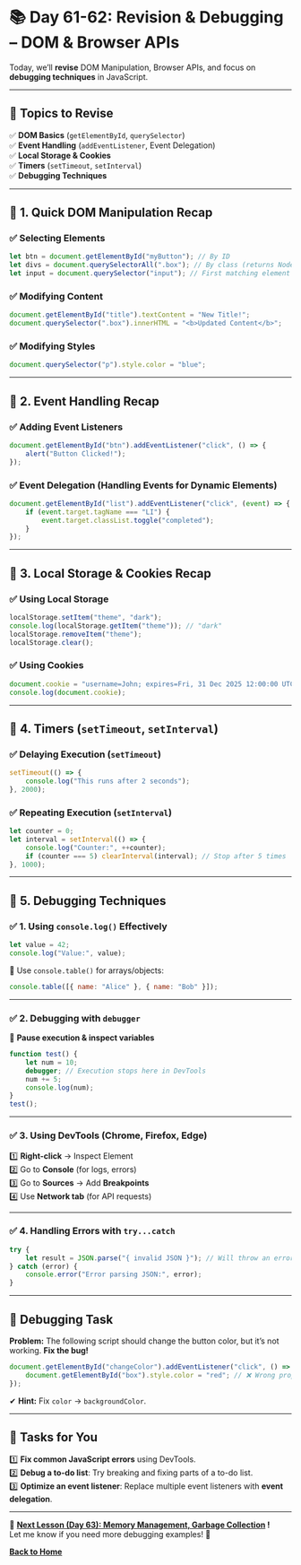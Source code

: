 # **📚 Day 61-62: Revision & Debugging – DOM & Browser APIs**  

Today, we’ll **revise** DOM Manipulation, Browser APIs, and focus on **debugging techniques** in JavaScript.  

---

## **🔹 Topics to Revise**  

✅ **DOM Basics** (`getElementById`, `querySelector`)  
✅ **Event Handling** (`addEventListener`, Event Delegation)  
✅ **Local Storage & Cookies**  
✅ **Timers** (`setTimeout`, `setInterval`)  
✅ **Debugging Techniques**  

---

## **🔹 1. Quick DOM Manipulation Recap**  

### ✅ **Selecting Elements**  
```js
let btn = document.getElementById("myButton"); // By ID
let divs = document.querySelectorAll(".box"); // By class (returns NodeList)
let input = document.querySelector("input"); // First matching element
```

### ✅ **Modifying Content**  
```js
document.getElementById("title").textContent = "New Title!";
document.querySelector(".box").innerHTML = "<b>Updated Content</b>";
```

### ✅ **Modifying Styles**  
```js
document.querySelector("p").style.color = "blue";
```

---

## **🔹 2. Event Handling Recap**  

### ✅ **Adding Event Listeners**  
```js
document.getElementById("btn").addEventListener("click", () => {
    alert("Button Clicked!");
});
```

### ✅ **Event Delegation (Handling Events for Dynamic Elements)**  
```js
document.getElementById("list").addEventListener("click", (event) => {
    if (event.target.tagName === "LI") {
        event.target.classList.toggle("completed");
    }
});
```

---

## **🔹 3. Local Storage & Cookies Recap**  

### ✅ **Using Local Storage**  
```js
localStorage.setItem("theme", "dark");
console.log(localStorage.getItem("theme")); // "dark"
localStorage.removeItem("theme");
localStorage.clear();
```

### ✅ **Using Cookies**  
```js
document.cookie = "username=John; expires=Fri, 31 Dec 2025 12:00:00 UTC; path=/";
console.log(document.cookie);
```

---

## **🔹 4. Timers (`setTimeout`, `setInterval`)**  

### ✅ **Delaying Execution (`setTimeout`)**  
```js
setTimeout(() => {
    console.log("This runs after 2 seconds");
}, 2000);
```

### ✅ **Repeating Execution (`setInterval`)**  
```js
let counter = 0;
let interval = setInterval(() => {
    console.log("Counter:", ++counter);
    if (counter === 5) clearInterval(interval); // Stop after 5 times
}, 1000);
```

---

## **🔹 5. Debugging Techniques**  

### ✅ **1. Using `console.log()` Effectively**  
```js
let value = 42;
console.log("Value:", value);
```
🔹 Use `console.table()` for arrays/objects:  
```js
console.table([{ name: "Alice" }, { name: "Bob" }]);
```

---

### ✅ **2. Debugging with `debugger`**  
📌 **Pause execution & inspect variables**  
```js
function test() {
    let num = 10;
    debugger; // Execution stops here in DevTools
    num += 5;
    console.log(num);
}
test();
```

---

### ✅ **3. Using DevTools (Chrome, Firefox, Edge)**  
1️⃣ **Right-click** → Inspect Element  
2️⃣ Go to **Console** (for logs, errors)  
3️⃣ Go to **Sources** → Add **Breakpoints**  
4️⃣ Use **Network tab** (for API requests)  

---

### ✅ **4. Handling Errors with `try...catch`**  
```js
try {
    let result = JSON.parse("{ invalid JSON }"); // Will throw an error
} catch (error) {
    console.error("Error parsing JSON:", error);
}
```

---

## **🔹 Debugging Task**  

**Problem:** The following script should change the button color, but it’s not working. **Fix the bug!**  
```js
document.getElementById("changeColor").addEventListener("click", () => {
    document.getElementById("box").style.color = "red"; // ❌ Wrong property
});
```
✔ **Hint:** Fix `color` → `backgroundColor`.  

---

## **📝 Tasks for You**  
1️⃣ **Fix common JavaScript errors** using DevTools.  
2️⃣ **Debug a to-do list**: Try breaking and fixing parts of a to-do list.  
3️⃣ **Optimize an event listener**: Replace multiple event listeners with **event delegation**.  

---

🎯 **[Next Lesson (Day 63): Memory Management, Garbage Collection](../../week_10/day_63/)  !**  
Let me know if you need more debugging examples! 🚀

[**Back to Home**](../../../)